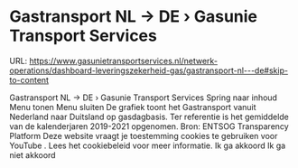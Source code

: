 # Gastransport NL -> DE › Gasunie Transport Services

URL: https://www.gasunietransportservices.nl/netwerk-operations/dashboard-leveringszekerheid-gas/gastransport-nl---de#skip-to-content

Gastransport NL -> DE › Gasunie Transport Services
Spring naar inhoud
Menu tonen
Menu sluiten
De grafiek toont het Gastransport vanuit Nederland naar Duitsland op gasdagbasis. Ter referentie is het gemiddelde van de kalenderjaren 2019-2021 opgenomen.
Bron:
ENTSOG Transparency Platform
Deze website vraagt je toestemming cookies te gebruiken voor
YouTube
. Lees het
cookiebeleid
voor meer informatie.
Ik ga akkoord
Ik ga niet akkoord